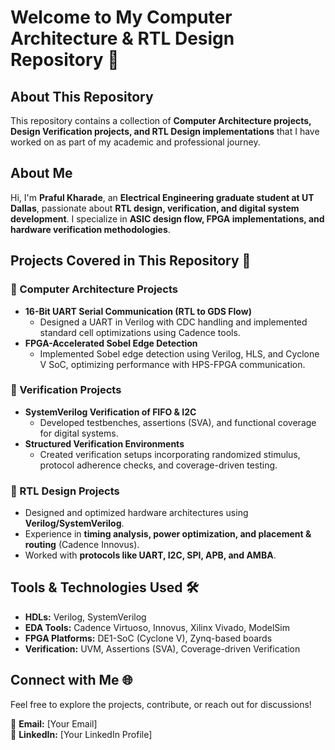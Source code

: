 # Welcome to My Computer Architecture & RTL Design Repository 👋  

## About This Repository  
This repository contains a collection of **Computer Architecture projects, Design Verification projects, and RTL Design implementations** that I have worked on as part of my academic and professional journey.  

## About Me  
Hi, I'm **Praful Kharade**, an **Electrical Engineering graduate student at UT Dallas**, passionate about **RTL design, verification, and digital system development**. I specialize in **ASIC design flow, FPGA implementations, and hardware verification methodologies**.  

## Projects Covered in This Repository 🚀  

### 🔹 Computer Architecture Projects  
- **16-Bit UART Serial Communication (RTL to GDS Flow)**  
  - Designed a UART in Verilog with CDC handling and implemented standard cell optimizations using Cadence tools.  
- **FPGA-Accelerated Sobel Edge Detection**  
  - Implemented Sobel edge detection using Verilog, HLS, and Cyclone V SoC, optimizing performance with HPS-FPGA communication.  

### 🔹 Verification Projects  
- **SystemVerilog Verification of FIFO & I2C**  
  - Developed testbenches, assertions (SVA), and functional coverage for digital systems.  
- **Structured Verification Environments**  
  - Created verification setups incorporating randomized stimulus, protocol adherence checks, and coverage-driven testing.  

### 🔹 RTL Design Projects  
- Designed and optimized hardware architectures using **Verilog/SystemVerilog**.  
- Experience in **timing analysis, power optimization, and placement & routing** (Cadence Innovus).  
- Worked with **protocols like UART, I2C, SPI, APB, and AMBA**.  

## Tools & Technologies Used 🛠  
- **HDLs:** Verilog, SystemVerilog  
- **EDA Tools:** Cadence Virtuoso, Innovus, Xilinx Vivado, ModelSim  
- **FPGA Platforms:** DE1-SoC (Cyclone V), Zynq-based boards  
- **Verification:** UVM, Assertions (SVA), Coverage-driven Verification  

## Connect with Me 🌐  
Feel free to explore the projects, contribute, or reach out for discussions!  

📧 **Email:** [Your Email]  
🔗 **LinkedIn:** [Your LinkedIn Profile]  
